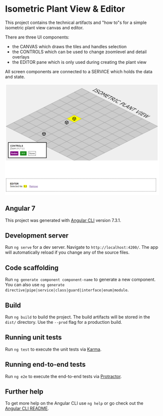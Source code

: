# Isometric Plant View & Editor

This project contains the technical artifacts and "how to"s for a simple isometric plant view canvas and editor.

There are three UI components:

* the CANVAS which draws the tiles and handles selection
* the CONTROLS which can be used to change zoomlevel and detail overlays
* the EDITOR pane which is only used during creating the plant view

All screen components are connected to a SERVICE which holds the data and state.

![Demo screen](https://raw.githubusercontent.com/bullorosso/isoplant/master/screenshot.PNG)

## Angular 7
This project was generated with [Angular CLI](https://github.com/angular/angular-cli) version 7.3.1.

## Development server

Run `ng serve` for a dev server. Navigate to `http://localhost:4200/`. The app will automatically reload if you change any of the source files.

## Code scaffolding

Run `ng generate component component-name` to generate a new component. You can also use `ng generate directive|pipe|service|class|guard|interface|enum|module`.

## Build

Run `ng build` to build the project. The build artifacts will be stored in the `dist/` directory. Use the `--prod` flag for a production build.

## Running unit tests

Run `ng test` to execute the unit tests via [Karma](https://karma-runner.github.io).

## Running end-to-end tests

Run `ng e2e` to execute the end-to-end tests via [Protractor](http://www.protractortest.org/).

## Further help

To get more help on the Angular CLI use `ng help` or go check out the [Angular CLI README](https://github.com/angular/angular-cli/blob/master/README.md).
